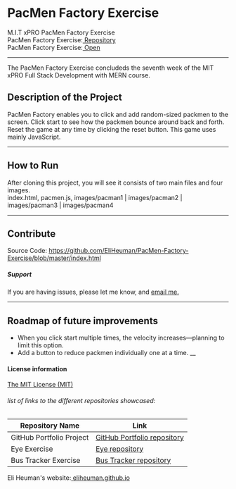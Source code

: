# PacMen Factory Exercise
M.I.T xPRO PacMen Factory Exercise<br>
PacMen Factory Exercise:<a href="https://github.com/EliHeuman/PacMen-Factory-Exercise"> Repository</a><br>
PacMen Factory Exercise:<a href="http://eliheuman.github.io/PacMen-Factory-Exercise/"> Open</a>
___

The PacMen Factory Exercise concludeds the seventh week of the MIT xPRO Full Stack Development with MERN course.

## Description of the Project 
PacMen Factory enables you to click and add random-sized packmen to the screen. Click start to see how the packmen bounce around back and forth. Reset the game at any time by clicking the reset button. This game uses mainly JavaScript.
___
## How to Run
After cloning this project, you will see it consists of two main files and four images.<br>
index.html,
pacmen.js,
images/pacman1 | images/pacman2 | images/pacman3 | images/pacman4

___
## Contribute
Source Code: https://github.com/EliHeuman/PacMen-Factory-Exercise/blob/master/index.html

##### Support
If you are having issues, please let me know, and <a href="mailto:biz.elih@gmail.com"> email me.</a>
___
## Roadmap of future improvements
- When you click start multiple times, the velocity increases—planning to limit this option.
- Add a button to reduce packmen individually one at a time.
__
#### License information

<a href="https://github.com/EliHeuman/PacMen-Factory-Exercise/blob/master/License.txt">The MIT License (MIT)</a>

###### list of links to the different repositories showcased:
Repository Name  | Link
-------------|--------------------
GitHub Portfolio Project | <a href="https://github.com/EliHeuman/eliheuman.github.io">GitHub Portfolio repository</a>
Eye Exercise | <a href="https://github.com/EliHeuman/Eye">Eye repository</a>
Bus Tracker Exercise| <a href="https://github.com/EliHeuman/Real-Time-Bus">Bus Tracker repository</a>

Eli Heuman's website:<a href=https://eliheuman.github.io> eliheuman.github.io</a>
